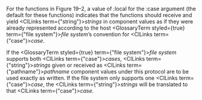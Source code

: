  



For the functions in Figure 19–2, a value of :local for the :case argument (the default for these functions) indicates that the functions should receive and yield <ClLinks  term={"string"}><i>strings</i></ClLinks> in component values as if they were already represented according to the host <GlossaryTerm styled={true} term={"file system"}><i>file system</i></GlossaryTerm>’s convention for <ClLinks  term={"case"}><i>case</i></ClLinks>. 



If the <GlossaryTerm styled={true} term={"file system"}><i>file system</i></GlossaryTerm> supports both <ClLinks  term={"case"}><i>cases</i></ClLinks>, <ClLinks  term={"string"}><i>strings</i></ClLinks> given or received as <ClLinks  term={"pathname"}><i>pathname</i></ClLinks> component values under this protocol are to be used exactly as written. If the file system only supports one <ClLinks  term={"case"}><i>case</i></ClLinks>, the <ClLinks  term={"string"}><i>strings</i></ClLinks> will be translated to that <ClLinks  term={"case"}><i>case</i></ClLinks>. 







 



 



